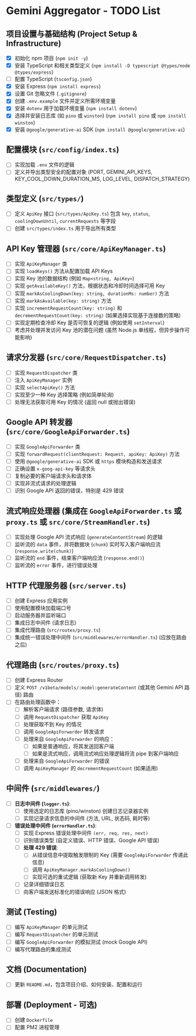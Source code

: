 # Gemini Aggregator - TODO List

## 项目设置与基础结构 (Project Setup & Infrastructure)

- [x] 初始化 npm 项目 (`npm init -y`)
- [x] 安装 TypeScript 和相关类型定义 (`npm install -D typescript @types/node @types/express`)
- [ ] 配置 TypeScript (`tsconfig.json`)
- [x] 安装 Express (`npm install express`)
- [x] 设置 Git 忽略文件 (`.gitignore`)
- [x] 创建 `.env.example` 文件并定义所需环境变量
- [x] 安装 `dotenv` 用于加载环境变量 (`npm install dotenv`)
- [x] 选择并安装日志库 (如 `pino` 或 `winston`) (`npm install pino` 或 `npm install winston`)
- [x] 安装 `@google/generative-ai` SDK (`npm install @google/generative-ai`)

## 配置模块 (`src/config/index.ts`)

- [ ] 实现加载 `.env` 文件的逻辑
- [ ] 定义并导出类型安全的配置对象 (PORT, GEMINI_API_KEYS, KEY_COOL_DOWN_DURATION_MS, LOG_LEVEL, DISPATCH_STRATEGY)

## 类型定义 (`src/types/`)

- [ ] 定义 `ApiKey` 接口 (`src/types/ApiKey.ts`) 包含 `key`, `status`, `coolingDownUntil`, `currentRequests` 等字段
- [ ] 创建 `src/types/index.ts` 用于导出所有类型

## API Key 管理器 (`src/core/ApiKeyManager.ts`)

- [ ] 实现 `ApiKeyManager` 类
- [ ] 实现 `loadKeys()` 方法从配置加载 API Keys
- [ ] 实现 Key 池的数据结构 (例如 `Map<string, ApiKey>`)
- [ ] 实现 `getAvailableKey()` 方法，根据状态和冷却时间选择可用 Key
- [ ] 实现 `markAsCoolingDown(key: string, durationMs: number)` 方法
- [ ] 实现 `markAsAvailable(key: string)` 方法
- [ ] 实现 `incrementRequestCount(key: string)` 和 `decrementRequestCount(key: string)` (如果选择实现基于连接数的策略)
- [ ] 实现定期检查冷却 Key 是否可恢复的逻辑 (例如使用 `setInterval`)
- [ ] 考虑并处理并发访问 Key 池的潜在问题 (虽然 Node.js 单线程，但异步操作可能影响)

## 请求分发器 (`src/core/RequestDispatcher.ts`)

- [ ] 实现 `RequestDispatcher` 类
- [ ] 注入 `ApiKeyManager` 实例
- [ ] 实现 `selectApiKey()` 方法
- [ ] 实现至少一种 Key 选择策略 (例如简单轮询)
- [ ] 处理无法获取可用 Key 的情况 (返回 null 或抛出错误)

## Google API 转发器 (`src/core/GoogleApiForwarder.ts`)

- [ ] 实现 `GoogleApiForwarder` 类
- [ ] 实现 `forwardRequest(clientRequest: Request, apiKey: ApiKey)` 方法
- [ ] 使用 `@google/generative-ai` SDK 或 `https` 模块构造和发送请求
- [ ] 正确设置 `x-goog-api-key` 等请求头
- [ ] 复制必要的客户端请求头和请求体
- [ ] 实现非流式请求的处理逻辑
- [ ] 识别 Google API 返回的错误，特别是 429 错误

## 流式响应处理器 (集成在 `GoogleApiForwarder.ts` 或 `proxy.ts` 或 `src/core/StreamHandler.ts`)

- [ ] 实现处理 Google API 流式响应 (`generateContentStream`) 的逻辑
- [ ] 监听流的 `data` 事件，并将数据块 (`chunk`) 实时写入客户端响应流 (`response.write(chunk)`)
- [ ] 监听流的 `end` 事件，结束客户端响应流 (`response.end()`)
- [ ] 监听流的 `error` 事件，进行错误处理

## HTTP 代理服务器 (`src/server.ts`)

- [ ] 创建 Express 应用实例
- [ ] 使用配置模块加载端口号
- [ ] 启动服务器并监听端口
- [ ] 集成日志中间件 (请求日志)
- [ ] 集成代理路由 (`src/routes/proxy.ts`)
- [ ] 集成统一错误处理中间件 (`src/middlewares/errorHandler.ts`) (应放在路由之后)

## 代理路由 (`src/routes/proxy.ts`)

- [ ] 创建 Express Router
- [ ] 定义 `POST /v1beta/models/:model:generateContent` (或其他 Gemini API 路径) 路由
- [ ] 在路由处理函数中：
    - [ ] 解析客户端请求 (路径参数, 请求体)
    - [ ] 调用 `RequestDispatcher` 获取 `ApiKey`
    - [ ] 处理获取不到 Key 的情况
    - [ ] 调用 `GoogleApiForwarder` 转发请求
    - [ ] 处理来自 `GoogleApiForwarder` 的响应：
        - [ ] 如果是普通响应，将其发送回客户端
        - [ ] 如果是流式响应，调用流式响应处理逻辑将流 pipe 到客户端响应
    - [ ] 处理来自 `GoogleApiForwarder` 的错误
    - [ ] 调用 `ApiKeyManager` 的 `decrementRequestCount` (如果适用)

## 中间件 (`src/middlewares/`)

- [ ] **日志中间件 (`logger.ts`)**:
    - [ ] 使用选定的日志库 (pino/winston) 创建日志记录器实例
    - [ ] 实现记录请求信息的中间件 (方法, URL, 状态码, 耗时等)
- [ ] **错误处理中间件 (`errorHandler.ts`)**:
    - [ ] 实现 Express 错误处理中间件 `(err, req, res, next)`
    - [ ] 识别错误类型 (自定义错误、HTTP 错误、Google API 错误)
    - [ ] **处理 429 错误**:
        - [ ] 从错误信息中提取触发限制的 Key (需要 `GoogleApiForwarder` 传递此信息)
        - [ ] 调用 `ApiKeyManager.markAsCoolingDown()`
        - [ ] 实现可选的重试逻辑 (获取新 Key 并重新调用转发)
    - [ ] 记录详细错误日志
    - [ ] 向客户端发送标准化的错误响应 (JSON 格式)

## 测试 (Testing)

- [ ] 编写 `ApiKeyManager` 的单元测试
- [ ] 编写 `RequestDispatcher` 的单元测试
- [ ] 编写 `GoogleApiForwarder` 的模拟测试 (mock Google API)
- [ ] 编写代理路由的集成测试

## 文档 (Documentation)

- [ ] 更新 `README.md`，包含项目介绍、如何安装、配置和运行

## 部署 (Deployment - 可选)

- [ ] 创建 `Dockerfile`
- [ ] 配置 PM2 进程管理